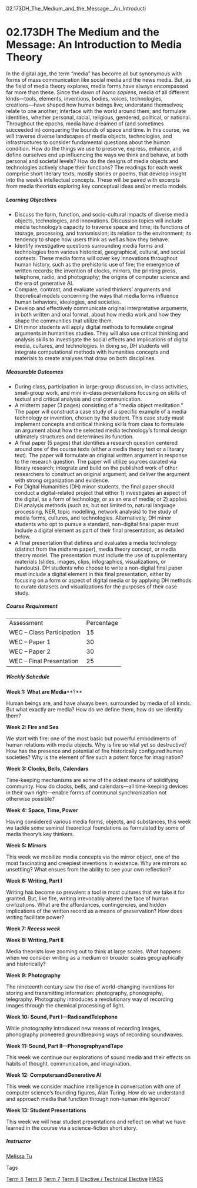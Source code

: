 02.173DH_The_Medium_and_the_Message__An_Introducti



02.173DH The Medium and the Message: An Introduction to Media Theory
====================================================================

In the digital age, the term “media” has become all but synonymous with forms of mass communication like social media and the news media. But, as the field of media theory explores, media forms have always encompassed far more than these. Since the dawn of *homo sapiens*, media of all different kinds––tools, elements, inventions, bodies, voices, technologies, creations––have shaped how human beings live; understand themselves; relate to one another; interface with the world around them; and formulate identities, whether personal, racial, religious, gendered, political, or national. Throughout the epochs, media have dreamed of (and sometimes succeeded in) conquering the bounds of space and time. In this course, we will traverse diverse landscapes of media objects, technologies, and infrastructures to consider fundamental questions about the human condition. How do the things we use to preserve, express, enhance, and define ourselves end up influencing the ways we think and behave, at both personal and societal levels? How do the designs of media objects and technologies actively shape their functions? The readings for each week comprise short literary texts, mostly stories or poems, that develop insight into the week’s intellectual concepts. These will be paired with excerpts from media theorists exploring key conceptual ideas and/or media models.



##### **Learning Objectives**



* Discuss the form, function, and socio-cultural impacts of diverse media objects, technologies, and innovations. Discussion topics will include media technology’s capacity to traverse space and time; its functions of storage, processing, and transmission; its relation to the environment; its tendency to shape how users think as well as how they behave.
* Identify investigative questions surrounding media forms and technologies from various historical, geographical, cultural, and social contexts. These media forms will cover key innovations throughout human history, such as the prehistoric use of fire; the emergence of written records; the invention of clocks, mirrors, the printing press, telephone, radio, and photography; the origins of computer science and the era of generative AI.
* Compare, contrast, and evaluate varied thinkers’ arguments and theoretical models concerning the ways that media forms influence human behaviors, ideologies, and societies.
* Develop and effectively communicate original interpretative arguments, in both written and oral format, about how media work and how they shape the communities that utilize them.
* DH minor students will apply digital methods to formulate original arguments in humanities studies. They will also use critical thinking and analysis skills to investigate the social effects and implications of digital media, cultures, and technologies. In doing so, DH students will integrate computational methods with humanities concepts and materials to create analyses that draw on both disciplines.


##### **Measurable Outcomes**



* During class, participation in large-group discussion, in-class activities, small-group work, and mini in-class presentations focusing on skills of textual and critical analysis and oral communication.
* A midterm paper (3 pages) consisting of a “media object meditation.” The paper will construct a case study of a specific example of a media technology or invention, chosen by the student. This case study must implement concepts and critical thinking skills from class to formulate an argument about how the selected media technology’s formal design ultimately structures and determines its function.
* A final paper (5 pages) that identifies a research question centered around one of the course texts (either a media theory text or a literary text). The paper will formulate an original written argument in response to the research question. The paper will utilize sources curated via library research; integrate and build on the published work of other researchers to construct an original argument; and deliver the argument with strong organization and evidence.
* For Digital Humanities (DH) minor students, the final paper should conduct a digital-related project that either 1) investigates an aspect of the digital, as a form of technology, or as an era of media; or 2) applies DH analysis methods (such as, but not limited to, natural language processing, NER, topic modelling, network analysis) to the study of media forms, cultures, and technologies. Alternatively, DH minor students who opt to pursue a standard, non-digital final paper must include a digital element as part of their final presentation, as detailed below.
* A final presentation that defines and evaluates a media technology (distinct from the midterm paper), media theory concept, or media theory model. The presentation must include the use of supplementary materials (slides, images, clips, infographics, visualizations, or handouts). DH students who choose to write a non-digital final paper must include a digital element in this final presentation, either by focusing on a form or aspect of digital media or by applying DH methods to curate datasets and visualizations for the purposes of their case study.


##### **Course Requirement**



|  |  |
| --- | --- |
| Assessment | Percentage |
| WEC – Class Participation | 15 |
| WEC – Paper 1 | 30 |
| WEC – Paper 2 | 30 |
| WEC – Final Presentation | 25 |



##### **Weekly Schedule**



**Week 1:** **What are Media****?**



Human beings are, and have always been, surrounded by media of all kinds. But what exactly are media? How do we define them, how do we identify them?



**Week 2: Fire and Sea**



We start with fire: one of the most basic but powerful embodiments of human relations with media objects. Why is fire so vital yet so destructive? How has the presence and potential of fire historically configured human societies? Why is the element of fire such a potent force for imagination?



**Week 3: Clocks, Bells, Calendars**



Time-keeping mechanisms are some of the oldest means of solidifying community. How do clocks, bells, and calendars––all time-keeping devices in their own right––enable forms of communal synchronization not otherwise possible?



**Week 4:** **Space, Time, Power**



Having considered various media forms, objects, and substances, this week we tackle some seminal theoretical foundations as formulated by some of media theory’s key thinkers.



**Week 5:** **Mirrors**



This week we mobilize media concepts via the mirror object, one of the most fascinating and creepiest inventions in existence. Why are mirrors so unsettling? What ensues from the ability to see your own reflection?



**Week 6: Writing, Part I**



Writing has become so prevalent a tool in most cultures that we take it for granted. But, like fire, writing irrevocably altered the face of human civilizations. What are the affordances, contingencies, and hidden implications of the written record as a means of preservation? How does writing facilitate power?



**Week 7: *Recess week***



**Week 8: Writing, Part II**



Media theorists love zooming out to think at large scales. What happens when we consider writing as a medium on broader scales geographically and historically?



**Week 9:** **Photography**



The nineteenth century saw the rise of world-changing inventions for storing and transmitting information: photography, phonography, telegraphy. Photography introduces a revolutionary way of recording images through the chemical processing of light.



**Week 10:** **Sound, Part I––Radio****and****Telephone**



While photography introduced new means of recording images, phonography pioneered groundbreaking ways of recording soundwaves.



**Week 11: Sound, Part II––Phonography****and****Tape**



This week we continue our explorations of sound media and their effects on habits of thought, communication, and imagination.



**Week 12: Computers****and****Generative AI**



This week we consider machine intelligence in conversation with one of computer science’s founding figures, Alan Turing. How do we understand and approach media that function through non-human intelligence?



**Week 13: Student Presentations**



This week we will hear student presentations and reflect on what we have learned in the course via a science-fiction short story.



##### **Instructor**



[Melissa Tu](/profile/melissa-tu-shao-hsuan/)

Tags

[Term 4](/education/undergraduate/courses/?course-term=857)
[Term 6](/education/undergraduate/courses/?course-term=859)
[Term 7](/education/undergraduate/courses/?course-term=860)
[Term 8](/education/undergraduate/courses/?course-term=861)
[Elective / Technical Elective](/education/undergraduate/courses/?course-type=853)
[HASS](/education/undergraduate/courses/?pillar-cluster=56)

